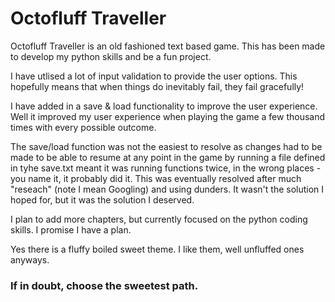 # Octofluff Traveller
Octofluff Traveller is an old fashioned text based game. This has been made to develop my python skills and be a fun project.

I have utlised a lot of input validation to provide the user options. This hopefully means that when things do inevitably fail, they fail gracefully!

I have added in a save & load functionality to improve the user experience. Well it improved my user experience when playing the game a few thousand times with every possible outcome.

The save/load function was not the easiest to resolve as changes had to be made to be able to resume at any point in the game by running a file defined in tyhe save.txt meant it was running functions twice, in the wrong places - you name it, it probably did it. This was eventually resolved after much "reseach" (note I mean Googling) and using dunders. It wasn't the solution I hoped for, but it was the solution I deserved.

I plan to add more chapters, but currently focused on the python coding skills. I promise I have a plan.

Yes there is a fluffy boiled sweet theme. I like them, well unfluffed ones anyways. 

### If in doubt, choose the sweetest path.